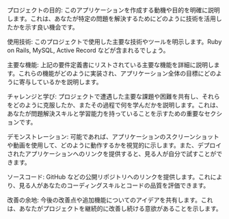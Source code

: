 プロジェクトの目的: このアプリケーションを作成する動機や目的を明確に説明します。これは、あなたが特定の問題を解決するためにどのように技術を活用したかを示す良い機会です。

使用技術: このプロジェクトで使用した主要な技術やツールを明示します。Ruby on Rails, MySQL, Active Record などが含まれるでしょう。

主要な機能: 上記の要件定義書にリストされている主要な機能を詳細に説明します。これらの機能がどのように実装され、アプリケーション全体の目標にどのように寄与しているかを説明します。

チャレンジと学び: プロジェクトで遭遇した主要な課題や困難を共有し、それらをどのように克服したか、またその過程で何を学んだかを説明します。これは、あなたが問題解決スキルと学習能力を持っていることを示すための重要なセクションです。

デモンストレーション: 可能であれば、アプリケーションのスクリーンショットや動画を使用して、どのように動作するかを視覚的に示します。また、デプロイされたアプリケーションへのリンクを提供すると、見る人が自分で試すことができます。

ソースコード: GitHub などの公開リポジトリへのリンクを提供します。これにより、見る人があなたのコーディングスキルとコードの品質を評価できます。

改善の余地: 今後の改善点や追加機能についてのアイデアを共有します。これは、あなたがプロジェクトを継続的に改善し続ける意欲があることを示します。
